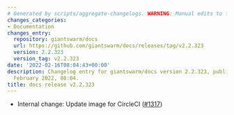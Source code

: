 ```yaml
---
# Generated by scripts/aggregate-changelogs. WARNING: Manual edits to this files will be overwritten.
changes_categories:
- Documentation
changes_entry:
  repository: giantswarm/docs
  url: https://github.com/giantswarm/docs/releases/tag/v2.2.323
  version: 2.2.323
  version_tag: v2.2.323
date: '2022-02-16T08:04:43+00:00'
description: Changelog entry for giantswarm/docs version 2.2.323, published on 16
  February 2022, 08:04.
title: docs release v2.2.323
---
```


- Internal change: Update image for CircleCI ([#1317](https://github.com/giantswarm/docs/pull/1317))
